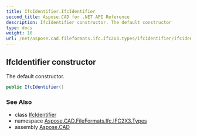 ```yaml
---
title: IfcIdentifier.IfcIdentifier
second_title: Aspose.CAD for .NET API Reference
description: IfcIdentifier constructor. The default constructor
type: docs
weight: 10
url: /net/aspose.cad.fileformats.ifc.ifc2x3.types/ifcidentifier/ifcidentifier/
---
```

## IfcIdentifier constructor

The default constructor.

```csharp
public IfcIdentifier()
```

### See Also

* class [IfcIdentifier](../)
* namespace [Aspose.CAD.FileFormats.Ifc.IFC2X3.Types](../../ifcidentifier/)
* assembly [Aspose.CAD](../../../)


